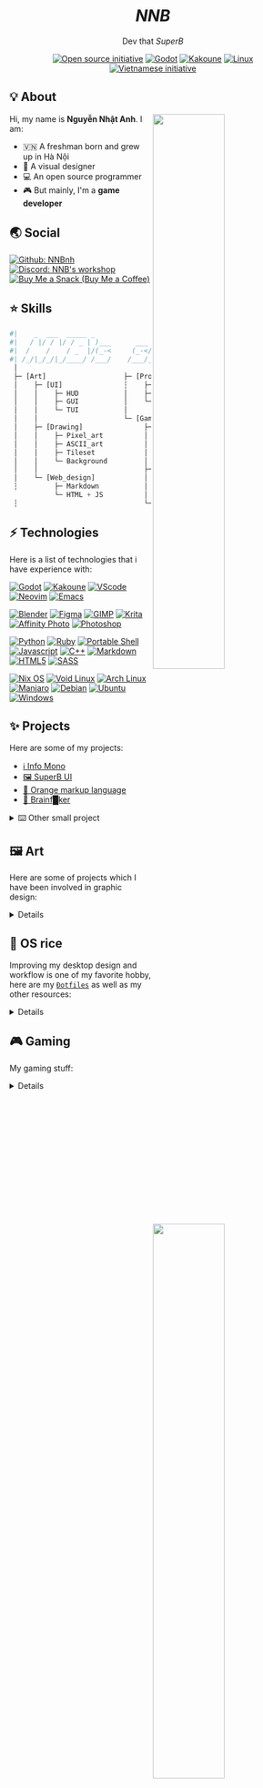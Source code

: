 <h1 align="center"><i>NNB</i></h1>
<p align="center">Dev that <i>SuperB</i></p>
<!-- <p align="center"><a href="https://github.com/NNBnh"><img src="https://count.getloli.com/get/@:NNBnh?theme=gelbooru"></a></p> -->
<p align="center"><a href="https://opensource.org"><img src="https://img.shields.io/badge/foss%20-%2335BF5C.svg?style=for-the-badge&logo=open-source-initiative&logoColor=FFFFFF" alt="Open source initiative"></a> <a href="https://godotengine.org"><img src="https://img.shields.io/badge/godot%20-%23478CBF.svg?style=for-the-badge&logo=godot-engine&logoColor=FFFFFF" alt="Godot"></a> <a href="https://kakoune.org"><img src="https://img.shields.io/badge/kakoune%20-%23F9765A.svg?style=for-the-badge&logo=kodi&logoColor=FFFFFF" alt="Kakoune"></a> <a href="https://nixos.org"><img src="https://img.shields.io/badge/linux%20-%235277C3.svg?style=for-the-badge&logo=nixos&logoColor=FFFFFF" alt="Linux"></a> <a href="https://en.wikipedia.org/wiki/Vietnam#Culture"><img src="https://img.shields.io/badge/vietnam%20-%23F75341.svg?style=for-the-badge&logo=reverbnation&logoColor=FED06E" alt="Vietnamese initiative"></a></p>

## 💡 About
<a href="https://github.com/NNBnh">
  <img align="right" width="50%" src="https://github-readme-stats.vercel.app/api?username=NNBnh&show_icons=true&title_color=F7CA88&text_color=F8F8F8&icon_color=F7CA88&bg_color=181818">
  <img align="right" width="50%" src="https://github-readme-streak-stats.herokuapp.com/?user=NNBnh&currStreakLabel=F7CA88&sideLabels=F7CA88&currStreakNum=F8F8F8&sideNums=F8F8F8&dates=F8F8F8&ring=F7CA88&fire=F7CA88&stroke=585858&background=181818">
</a>

Hi, my name is **Nguyễn Nhật Anh**. I am:
- 🇻🇳 A freshman born and grew up in Hà Nội
- 🎨 A visual designer
- 💻 An open source programmer
- 🎮 But mainly, I'm a **game developer**

## 🌏 Social
[![Github: NNBnh](https://img.shields.io/github/followers/NNBnh?labelColor=24292E&color=24292E&label=github%20NNBnh&logo=github&logoColor=FFFFFF&style=for-the-badge)](https://github.com/NNBnh)<br>
[![Discord: NNB's workshop](https://img.shields.io/discord/740843363343007754?labelColor=6E84D2&color=6E84D2&label=discord%20NNB%27s%20workshop&logo=discord&logoColor=FFFFFF&style=for-the-badge)](https://discord.gg/H5r5GqUsSm)<br>
[![Buy Me a Snack (Buy Me a Coffee)](https://img.shields.io/badge/buy_me_a_coffee%20-%23F7CA88.svg?logo=buy-me-a-coffee&logoColor=333333&style=for-the-badge)](https://www.buymeacoffee.com/nnbnh)

## ⭐ Skills
```python
#|    _  ___  _____ _               __    _ ____     __
#|   / |/ / |/ / _ | )___      ___ / /__ (_) / /    / /________ ___
#|  /    /    / _  |/(_-<     (_-</  '_// / / /    / __/ __/ -_) -_)
#| /_/|_/_/|_/____/ /___/    /___/_/\_\/_/_/_/     \__/_/  \__/\__/
 │
 ├─ [Art]                   ├─ [Programming]
 │    ├─ [UI]               ┆    ├─ Portable POSIXshell
 │    │    ├─ HUD           │    ├─ Python, Ruby
 │    │    ├─ GUI           │    └─ Godot GDscript
 │    │    └─ TUI           │
 │    │                     └─ [Game_design]
 │    ├─ [Drawing]               ├─ [Level_design]
 │    │    ├─ Pixel_art          │    ├─ Platformer
 │    │    ├─ ASCII_art          │    ├─ Top_down
 │    │    ├─ Tileset            │    └─ Environmental_storytelling
 │    │    └─ Background         │
 │    │                          ├─ [Story_writing]
 │    └─ [Web_design]            │    ├─ Character_building
 ┆         ├─ Markdown           │    └─ World_building
           └─ HTML + JS          │
 ┆                               └─ UX

```

## ⚡ Technologies
Here is a list of technologies that i have experience with:

[![Godot](https://img.shields.io/badge/godot%20-%23478CBF.svg?style=for-the-badge&logo=godot-engine&logoColor=FFFFFF)](https://godotengine.org)
[![Kakoune](https://img.shields.io/badge/kakoune%20-%23F9765A.svg?style=for-the-badge&logo=kodi&logoColor=FFFFFF)](https://kakoune.org)
[![VScode](https://img.shields.io/badge/vscode%20-%23007ACC.svg?style=for-the-badge&logo=visual-studio-code&logoColor=FFFFFF)](https://vscodium.com)
[![Neovim](https://img.shields.io/badge/neovim%20-%2357A143.svg?style=for-the-badge&logo=neovim&logoColor=FFFFFF)](https://neovim.io)
[![Emacs](https://img.shields.io/badge/emacs%20-%237F5AB6.svg?style=for-the-badge&logo=gnu-emacs&logoColor=FFFFFF)](https://www.gnu.org/software/emacs)

[![Blender](https://img.shields.io/badge/blender%20-%23F5792A.svg?style=for-the-badge&logo=blender&logoColor=FFFFFF)](https://www.blender.org)
[![Figma](https://img.shields.io/badge/figma%20-%23F24E1E.svg?style=for-the-badge&logo=figma&logoColor=FFFFFF)](https://www.figma.com)
[![GIMP](https://img.shields.io/badge/gimp%20-%235C5543.svg?style=for-the-badge&logo=gimp&logoColor=FFFFFF)](https://www.gimp.org)
[![Krita](https://img.shields.io/badge/krita%20-%233BABFF.svg?style=for-the-badge&logo=krita&logoColor=FFFFFF)](https://krita.org)
[![Affinity Photo](https://img.shields.io/badge/affinity_photo%20-%237E4DD2.svg?style=for-the-badge&logo=affinity-photo&logoColor=FFFFFF)](https://affinity.serif.com/en-gb/photo)
[![Photoshop](https://img.shields.io/badge/photoshop%20-%2331A8FF.svg?style=for-the-badge&logo=adobe-photoshop&logoColor=FFFFFF)](https://alternativeto.net/software/adobe-photoshop)

[![Python](https://img.shields.io/badge/python%20-%2314354C.svg?style=for-the-badge&logo=python&logoColor=FFFFFF)](https://www.python.org)
[![Ruby](https://img.shields.io/badge/ruby%20-%23CC342D.svg?style=for-the-badge&logo=ruby&logoColor=FFFFFF)](https://www.ruby-lang.org)
[![Portable Shell](https://img.shields.io/badge/posix_shell%20-%23121011.svg?style=for-the-badge&logo=gnu-bash&logoColor=white)](https://github.com/dylanaraps/pure-sh-bible)
[![Javascript](https://img.shields.io/badge/javascript%20-%23F7DF1E.svg?style=for-the-badge&logo=javascript&logoColor=333333)](https://en.wikipedia.org/wiki/JavaScript)
[![C++](https://img.shields.io/badge/c++%20-%2300599C.svg?style=for-the-badge&logo=c%2B%2B&logoColor=FFFFFF)](https://isocpp.org)
[![Markdown](https://img.shields.io/badge/markdown-%23000000.svg?style=for-the-badge&logo=markdown&logoColor=FFFFFF)](https://pandoc.org)
[![HTML5](https://img.shields.io/badge/html5%20-%23E34F26.svg?style=for-the-badge&logo=html5&logoColor=FFFFFF)](https://pandoc.org)
[![SASS](https://img.shields.io/badge/sass%20-%23CC6699.svg?style=for-the-badge&logo=sass&logoColor=FFFFFF)](https://sass-lang.com)

[![Nix OS](https://img.shields.io/badge/nixos%20-%235277C3.svg?style=for-the-badge&logo=nixos&logoColor=FFFFFF)](https://nixos.org)
[![Void Linux](https://img.shields.io/badge/void_linux%20-%23478061.svg?style=for-the-badge&logo=linux&logoColor=FFFFFF)](https://voidlinux.org)
[![Arch Linux](https://img.shields.io/badge/arch_linux%20-%231793D1.svg?style=for-the-badge&logo=arch-linux&logoColor=FFFFFF)](https://www.archlinux.org)
[![Manjaro](https://img.shields.io/badge/manjaro%20-%2335BF5C.svg?style=for-the-badge&logo=manjaro&logoColor=FFFFFF)](https://manjaro.org)
[![Debian](https://img.shields.io/badge/debian%20-%23A81D33.svg?style=for-the-badge&logo=debian&logoColor=FFFFFF)](https://www.debian.org)
[![Ubuntu](https://img.shields.io/badge/ubuntu%20-%23E95420.svg?style=for-the-badge&logo=ubuntu&logoColor=FFFFFF)](https://ubuntu.com)
[![Windows](https://img.shields.io/badge/windows%20-%230078D6.svg?style=for-the-badge&logo=windows&logoColor=FFFFFF)](https://www.microsoft.com/en-gb/software-download/windows10)

## ✨ Projects
Here are some of my projects:
- [ℹ️ Info Mono](https://github.com/info-mono)
- [🖼️ SuperB UI](https://github.com/superb-ui)
- [🍊 Orange markup language](https://github.com/NNBnh/orml)
- [🧠 Brainf█ker](https://github.com/NNBnh/brainfucker)

<details>
  <summary>⌨️ Other small project</summary>

  |Main|Side|
  |:--:|:--:|
  |[![SuperB Bootstrap](https://github-readme-stats.vercel.app/api/pin/?username=NNBnh&repo=superb-bootstrap&show_icons=true&title_color=F7CA88&text_color=F8F8F8&icon_color=F7CA88&bg_color=181818)](https://github.com/NNBnh/superb-bootstrap)|[![Bsymlink](https://github-readme-stats.vercel.app/api/pin/?username=NNBnh&repo=bsymlink&show_icons=true&title_color=F7CA88&text_color=F8F8F8&icon_color=F7CA88&bg_color=181818)](https://github.com/NNBnh/bsymlink)|
  |[![Coderun](https://github-readme-stats.vercel.app/api/pin/?username=NNBnh&repo=coderun&show_icons=true&title_color=F7CA88&text_color=F8F8F8&icon_color=F7CA88&bg_color=181818)](https://github.com/NNBnh/coderun)|[![Coderun.kak](https://github-readme-stats.vercel.app/api/pin/?username=NNBnh&repo=coderun.kak&show_icons=true&title_color=F7CA88&text_color=F8F8F8&icon_color=F7CA88&bg_color=181818)](https://github.com/NNBnh/coderun.kak)|
  |[![Clipb](https://github-readme-stats.vercel.app/api/pin/?username=NNBnh&repo=clipb&show_icons=true&title_color=F7CA88&text_color=F8F8F8&icon_color=F7CA88&bg_color=181818)](https://github.com/NNBnh/clipb)|[![Clipb.kak](https://github-readme-stats.vercel.app/api/pin/?username=NNBnh&repo=clipb.kak&show_icons=true&title_color=F7CA88&text_color=F8F8F8&icon_color=F7CA88&bg_color=181818)](https://github.com/NNBnh/clipb.kak)|
  |[![SuperB MK](https://github-readme-stats.vercel.app/api/pin/?username=NNBnh&repo=mk&show_icons=true&title_color=F7CA88&text_color=F8F8F8&icon_color=F7CA88&bg_color=181818)](https://github.com/NNBnh/mk)|[![SuperB HR](https://github-readme-stats.vercel.app/api/pin/?username=NNBnh&repo=hr&show_icons=true&title_color=F7CA88&text_color=F8F8F8&icon_color=F7CA88&bg_color=181818)](https://github.com/NNBnh/hr)|
  |[![Terminal explorer](https://github-readme-stats.vercel.app/api/pin/?username=NNBnh&repo=terminal-explorer&show_icons=true&title_color=F7CA88&text_color=F8F8F8&icon_color=F7CA88&bg_color=181818)](https://github.com/NNBnh/terminal-explorer)|[![Sed collections](https://github-readme-stats.vercel.app/api/pin/?username=NNBnh&repo=sed-collections&show_icons=true&title_color=F7CA88&text_color=F8F8F8&icon_color=F7CA88&bg_color=181818)](https://github.com/NNBnh/sed-collections)|
  |[![Bfetch](https://github-readme-stats.vercel.app/api/pin/?username=NNBnh&repo=bfetch&show_icons=true&title_color=F7CA88&text_color=F8F8F8&icon_color=F7CA88&bg_color=181818)](https://github.com/NNBnh/bfetch)||

</details>

## 🖼️ Art
Here are some of projects which I have been involved in graphic design:

<details>

  [![FlappyChim's assets](https://github-readme-stats.vercel.app/api/pin/?username=NNBnh&repo=flappybirdart&show_icons=true&title_color=F7CA88&text_color=F8F8F8&icon_color=F7CA88&bg_color=181818)](https://github.com/NNBnh/flappybirdart)
  [![Chess logo](https://github-readme-stats.vercel.app/api/pin/?username=NNBnh&repo=chess-logo&show_icons=true&title_color=F7CA88&text_color=F8F8F8&icon_color=F7CA88&bg_color=181818)](https://github.com/NNBnh/chess-logo)

</details>

## 🎀 OS rice
Improving my desktop design and workflow is one of my favorite hobby, here are my [`Đotfiles`](https://github.com/NNBnh/dots) as well as my other resources:

<details>
  <a href="https://github.com/NNBnh/dots"><img width="100%" src="https://user-images.githubusercontent.com/43980777/108480424-85941700-72c9-11eb-8380-89ddb5202607.png"></a>

  |   |   |
  |:-:|:-:|
  |[![Dotfiles](https://github-readme-stats.vercel.app/api/pin/?username=NNBnh&repo=dots&show_icons=true&title_color=F7CA88&text_color=F8F8F8&icon_color=F7CA88&bg_color=181818)](https://github.com/NNBnh/dots)|[![Wallpapers](https://github-readme-stats.vercel.app/api/pin/?username=NNBnh&repo=wallpapers&show_icons=true&title_color=F7CA88&text_color=F8F8F8&icon_color=F7CA88&bg_color=181818)](https://github.com/NNBnh/wallpapers)|
  |[![SuperB ST](https://github-readme-stats.vercel.app/api/pin/?username=NNBnh&repo=superb-st&show_icons=true&title_color=F7CA88&text_color=F8F8F8&icon_color=F7CA88&bg_color=181818)](https://github.com/NNBnh/superb-st)|[![ANSI Art](https://github-readme-stats.vercel.app/api/pin/?username=NNBnh&repo=ansi&show_icons=true&title_color=F7CA88&text_color=F8F8F8&icon_color=F7CA88&bg_color=181818)](https://github.com/NNBnh/ansi)|
  |[![Bmono](https://github-readme-stats.vercel.app/api/pin/?username=NNBnh&repo=bmono&show_icons=true&title_color=F7CA88&text_color=F8F8F8&icon_color=F7CA88&bg_color=181818)](https://github.com/NNBnh/bmono)|[![Da One](https://github-readme-stats.vercel.app/api/pin/?username=NNBnh&repo=da-one&show_icons=true&title_color=F7CA88&text_color=F8F8F8&icon_color=F7CA88&bg_color=181818)](https://github.com/NNBnh/da-one)|
</details>

## 🎮 Gaming
My gaming stuff:

<details>

  [![Minecraft bookmarks](https://github-readme-stats.vercel.app/api/pin/?username=NNBnh&repo=minecraft-bookmarks&show_icons=true&title_color=F7CA88&text_color=F8F8F8&icon_color=F7CA88&bg_color=181818)](https://github.com/NNBnh/minecraft-bookmarks)<br>
  [![Craft Everything](https://github-readme-stats.vercel.app/api/pin/?username=NNBnh&repo=craft-everything&show_icons=true&title_color=F7CA88&text_color=F8F8F8&icon_color=F7CA88&bg_color=181818)](https://github.com/NNBnh/craft-everything)<br>
  [![NNB Arcade](https://github-readme-stats.vercel.app/api/pin/?username=NNBnh&repo=osu-arcade&show_icons=true&title_color=F7CA88&text_color=F8F8F8&icon_color=F7CA88&bg_color=181818)](https://github.com/NNBnh/osu-arcade)
</details>
